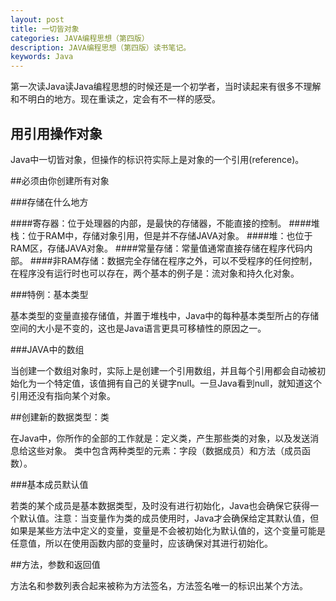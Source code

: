 ```yaml
---
layout: post
title: 一切皆对象
categories: JAVA编程思想（第四版）
description: JAVA编程思想（第四版）读书笔记。
keywords: Java 
---
```


第一次读Java读Java编程思想的时候还是一个初学者，当时读起来有很多不理解和不明白的地方。现在重读之，定会有不一样的感受。

## 用引用操作对象

Java中一切皆对象，但操作的标识符实际上是对象的一个引用(reference)。

##必须由你创建所有对象

###存储在什么地方

####寄存器：位于处理器的内部，是最快的存储器，不能直接的控制。
####堆栈：位于RAM中，存储对象引用，但是并不存储JAVA对象。
####堆：也位于RAM区，存储JAVA对象。
####常量存储：常量值通常直接存储在程序代码内部。
####非RAM存储：数据完全存储在程序之外，可以不受程序的任何控制，在程序没有运行时也可以存在，两个基本的例子是：流对象和持久化对象。

###特例：基本类型

基本类型的变量直接存储值，并置于堆栈中，Java中的每种基本类型所占的存储空间的大小是不变的，这也是Java语言更具可移植性的原因之一。

###JAVA中的数组

当创建一个数组对象时，实际上是创建一个引用数组，并且每个引用都会自动被初始化为一个特定值，该值拥有自己的关键字null。一旦Java看到null，就知道这个引用还没有指向某个对象。

##创建新的数据类型：类

在Java中，你所作的全部的工作就是：定义类，产生那些类的对象，以及发送消息给这些对象。
类中包含两种类型的元素：字段（数据成员）和方法（成员函数）。

###基本成员默认值

若类的某个成员是基本数据类型，及时没有进行初始化，Java也会确保它获得一个默认值。注意：当变量作为类的成员使用时，Java才会确保给定其默认值，但如果是某些方法中定义的变量，变量是不会被初始化为默认值的，这个变量可能是任意值，所以在使用函数内部的变量时，应该确保对其进行初始化。

##方法，参数和返回值

方法名和参数列表合起来被称为方法签名，方法签名唯一的标识出某个方法。







